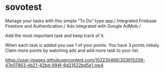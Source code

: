 # sovotest

Manage your tasks with this simple "To Do" type app./
Integrated Firebase Firestore and Authentication./
Ads integrated with Google AdMob./

Add the most important task and keep track of it.

When each task is added you use 1 of your points. You have 3 points initialy.
Claim more points by watching ads and add more task to your list.


https://user-images.githubusercontent.com/102230466/203615209-47e07863-eb21-42bd-994f-6d21622bd5e1.mp4

